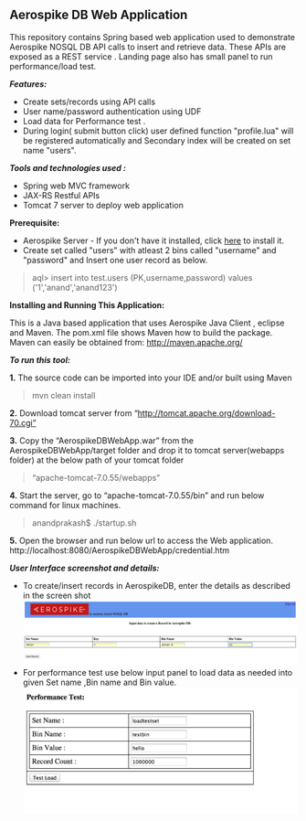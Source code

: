 

Aerospike DB Web Application
----------------------------


This repository contains Spring based web application used to demonstrate Aerospike NOSQL DB API calls to insert and retrieve data. These APIs are exposed as a REST service . Landing page also has small panel to run performance/load test.

***Features:***

 - Create sets/records using API calls
 - User name/password authentication using UDF
 - Load data for Performance test . 
 -  During login( submit button click) user defined function "profile.lua" will be registered automatically and Secondary index will be created on set name "users".


***Tools and technologies used :***

 - Spring web MVC framework
 - JAX-RS Restful APIs
 - Tomcat 7 server to deploy web application
 

****Prerequisite:**** 

 - Aerospike Server - If you don't have it installed, click [here](http://www.aerospike.com/docs/operations/install/) to install it.
 - Create set called "users" with atleast 2 bins called "username" and "password" and Insert one user record as below.

>  aql> insert into test.users (PK,username,password) values  
                               ('1','anand','anand123')
  

 
**Installing and Running This Application:**

This is a Java based application that uses Aerospike Java Client , eclipse and Maven. The pom.xml file shows Maven how to build the package. Maven can easily be obtained from:
http://maven.apache.org/

***To run this tool:*** 

 **1.** The source code can be imported into your IDE and/or built using Maven
    

>  mvn clean install

 **2.** Download tomcat server from “http://tomcat.apache.org/download-70.cgi” 
 
 **3.** Copy the “AerospikeDBWebApp.war” from the AerospikeDBWebApp/target folder and drop it to tomcat server(webapps folder) at the below path of your tomcat folder

>   “apache-tomcat-7.0.55/webapps”

 **4.** Start the server, go to “apache-tomcat-7.0.55/bin” and run below command for   linux machines. 
 

>   anandprakash$ ./startup.sh

 **5.** Open the browser and run below url to access the Web application.    
          http://localhost:8080/AerospikeDBWebApp/credential.htm

***User Interface screenshot and details:***

 - To create/insert records in AerospikeDB, enter the details as described in the screen shot
 ![Insert records](https://github.com/anandintouch/AerospikeDBWebApp/blob/master/src/main/webapp/images/insert_records.png)
 - For performance test use below input panel to load data as needed into given Set name ,Bin name and Bin value.  
 ![Load test panel](https://github.com/anandintouch/AerospikeDBWebApp/blob/master/src/main/webapp/images/loadtest.png)
